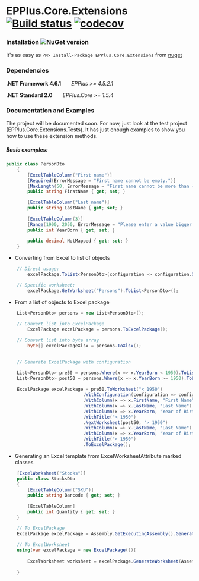 # **EPPlus.Core.Extensions** [![Build status](https://ci.appveyor.com/api/projects/status/cdhoa8m20k2k71ke?svg=true)](https://ci.appveyor.com/project/eraydin/epplus-core-extensions) [![codecov](https://codecov.io/gh/eraydin/EPPlus.Core.Extensions/graph/badge.svg)](https://codecov.io/gh/eraydin/EPPlus.Core.Extensions)

### **Installation** [![NuGet version](https://badge.fury.io/nu/EPPlus.Core.Extensions.svg)](https://badge.fury.io/nu/EPPlus.Core.Extensions)

It's as easy as `PM> Install-Package EPPlus.Core.Extensions` from [nuget](http://nuget.org/packages/EPPlus.Core.Extensions)

### **Dependencies**

**.NET Framework 4.6.1**
      &nbsp;&nbsp;&nbsp;&nbsp;&nbsp;&nbsp;*EPPlus >= 4.5.2.1*

**.NET Standard 2.0**
&nbsp;&nbsp;&nbsp;&nbsp;&nbsp;&nbsp;*EPPlus.Core >= 1.5.4*

### **Documentation and Examples**

The project will be documented soon. For now, just look at the test project (EPPlus.Core.Extensions.Tests). It has just enough examples to show you how to use these extension methods. 

##### Basic examples:

```cs
public class PersonDto
    {      
        [ExcelTableColumn("First name")]
        [Required(ErrorMessage = "First name cannot be empty.")]
        [MaxLength(50, ErrorMessage = "First name cannot be more than {1} characters.")] 
        public string FirstName { get; set; }

        [ExcelTableColumn("Last name")]       
        public string LastName { get; set; }
        
        [ExcelTableColumn(3)]
        [Range(1900, 2050, ErrorMessage = "Please enter a value bigger than {1}")]
        public int YearBorn { get; set; }
        
        public decimal NotMapped { get; set; }
    }      
```

- Converting from Excel to list of objects

```cs
    // Direct usage: 
        excelPackage.ToList<PersonDto>(configuration => configuration.SkipCastingErrors());

    // Specific worksheet: 
        excelPackage.GetWorksheet("Persons").ToList<PersonDto>(); 
``` 
    
- From a list of objects to Excel package

```cs
    List<PersonDto> persons = new List<PersonDto>();
         
    // Convert list into ExcelPackage
        ExcelPackage excelPackage = persons.ToExcelPackage();

    // Convert list into byte array 
        byte[] excelPackageXlsx = persons.ToXlsx();
       

    // Generate ExcelPackage with configuration

    List<PersonDto> pre50 = persons.Where(x => x.YearBorn < 1950).ToList();
    List<PersonDto> post50 = persons.Where(x => x.YearBorn >= 1950).ToList();
        
    ExcelPackage excelPackage = pre50.ToWorksheet("< 1950")
                             .WithConfiguration(configuration => configuration.WithColumnConfiguration(x => x.AutoFit()))
                             .WithColumn(x => x.FirstName, "First Name")
                             .WithColumn(x => x.LastName, "Last Name")
                             .WithColumn(x => x.YearBorn, "Year of Birth")
                             .WithTitle("< 1950")
                             .NextWorksheet(post50, "> 1950")
                             .WithColumn(x => x.LastName, "Last Name")
                             .WithColumn(x => x.YearBorn, "Year of Birth")
                             .WithTitle("> 1950")
                             .ToExcelPackage(); 
```

- Generating an Excel template from ExcelWorksheetAttribute marked classes

```cs 
    [ExcelWorksheet("Stocks")]
    public class StocksDto
    {
        [ExcelTableColumn("SKU")]
        public string Barcode { get; set; }
    
        [ExcelTableColumn]
        public int Quantity { get; set; }
    }   

    // To ExcelPackage
    ExcelPackage excelPackage = Assembly.GetExecutingAssembly().GenerateExcelPackage(nameof(StocksDto));
 
    // To ExcelWorksheet
    using(var excelPackage = new ExcelPackage()){ 
    
        ExcelWorksheet worksheet = excelPackage.GenerateWorksheet(Assembly.GetExecutingAssembly(), nameof(StocksDto));
    
    }  
```